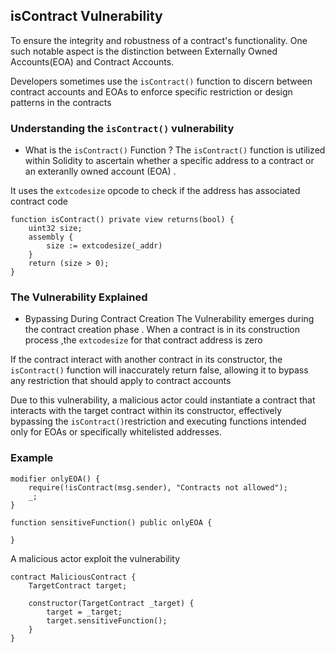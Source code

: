 ## isContract Vulnerability

To ensure the integrity and robustness of a contract's functionality. One such notable aspect is the distinction between Externally Owned Accounts(EOA) and Contract Accounts.

Developers sometimes use the `isContract()` function to discern between contract accounts and EOAs to enforce specific restriction or design patterns in the contracts

### Understanding the `isContract()` vulnerability

- What is the `isContract()` Function ?
The `isContract()` function is utilized within Solidity to ascertain whether a specific address to a contract or an exteranlly owned account (EOA) .

It uses the `extcodesize` opcode to check if the address has associated contract code

```solidity
function isContract() private view returns(bool) {
    uint32 size;
    assembly {
        size := extcodesize(_addr)
    }
    return (size > 0);
}
```

### The Vulnerability Explained

- Bypassing During Contract Creation
The Vulnerability emerges during the contract creation phase . When a contract is in its construction process ,the `extcodesize` for that contract address is zero 

If the contract interact with another contract in its constructor, the `isContract()` function will inaccurately return false, allowing it to bypass any restriction that should apply to contract accounts

Due to this vulnerability, a malicious actor could instantiate a contract that interacts with the target contract within its constructor, effectively bypassing the `isContract()`restriction and executing functions intended only for EOAs or specifically whitelisted addresses.

### Example

```solidity
modifier onlyEOA() {
    require(!isContract(msg.sender), "Contracts not allowed");
    _;
}

function sensitiveFunction() public onlyEOA {

}
```

A malicious actor exploit the vulnerability

```solidity
contract MaliciousContract {
    TargetContract target;

    constructor(TargetContract _target) {
        target = _target;
        target.sensitiveFunction();
    }
}
```